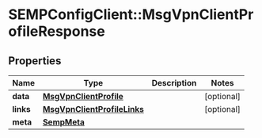 # SEMPConfigClient::MsgVpnClientProfileResponse

## Properties
Name | Type | Description | Notes
------------ | ------------- | ------------- | -------------
**data** | [**MsgVpnClientProfile**](MsgVpnClientProfile.md) |  | [optional] 
**links** | [**MsgVpnClientProfileLinks**](MsgVpnClientProfileLinks.md) |  | [optional] 
**meta** | [**SempMeta**](SempMeta.md) |  | 


